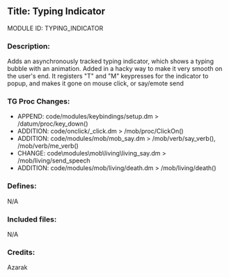 ## Title: Typing Indicator

MODULE ID: TYPING_INDICATOR

### Description:

Adds an asynchronously tracked typing indicator, which shows a typing bubble with an animation.
Added in a hacky way to make it very smooth on the user's end. It registers "T" and "M" keypresses for the indicator to popup, and makes it gone on mouse click, or say/emote send

### TG Proc Changes:

 - APPEND: code/modules/keybindings/setup.dm > /datum/proc/key_down()
 - ADDITION: code/onclick/_click.dm > /mob/proc/ClickOn() 
 - ADDITION: code/modules/mob/mob_say.dm > /mob/verb/say_verb(), /mob/verb/me_verb()
 - CHANGE: code\modules\mob\living\living_say.dm > /mob/living/send_speech
 - ADDITION: code/modules/mob/living/death.dm > /mob/living/death()

### Defines:

N/A

### Included files:

N/A

### Credits:

Azarak

